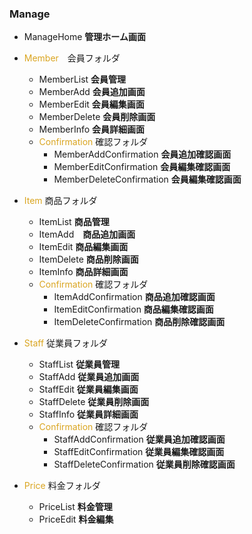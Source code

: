 

### Manage
* ManageHome **管理ホーム画面**
* <font color="GoldenRod">Member</font>　会員フォルダ
  * MemberList **会員管理**
  * MemberAdd **会員追加画面**
  * MemberEdit **会員編集画面**
  * MemberDelete **会員削除画面**
  * MemberInfo **会員詳細画面**
  * <font color="GoldenRod">Confirmation</font> 確認フォルダ
    * MemberAddConfirmation **会員追加確認画面**
    * MemberEditConfirmation **会員編集確認画面**
    * MemberDeleteConfirmation **会員編集確認画面**


* <font color="GoldenRod">Item</font> 商品フォルダ
  * ItemList **商品管理**
  * ItemAdd　**商品追加画面**
  * ItemEdit **商品編集画面**
  * ItemDelete **商品削除画面**
  * ItemInfo **商品詳細画面**
  * <font color="GoldenRod">Confirmation</font> 確認フォルダ
    * ItemAddConfirmation **商品追加確認画面**
    * ItemEditConfirmation **商品編集確認画面**
    * ItemDeleteConfirmation **商品削除確認画面**


* <font color="GoldenRod">Staff</font> 従業員フォルダ
  * StaffList **従業員管理**
  * StaffAdd **従業員追加画面**
  * StaffEdit **従業員編集画面**
  * StaffDelete **従業員削除画面**
  * StaffInfo **従業員詳細画面**
  * <font color="GoldenRod">Confirmation</font> 確認フォルダ
    * StaffAddConfirmation **従業員追加確認画面**
    * StaffEditConfirmation **従業員編集確認画面**
    * StaffDeleteConfirmation **従業員削除確認画面**


* <font color="GoldenRod">Price</font> 料金フォルダ
  * PriceList **料金管理**
  * PriceEdit **料金編集**
